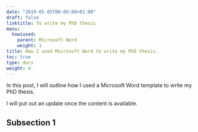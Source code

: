 ```yaml
---
date: "2019-05-05T00:00:00+01:00"
draft: false
linktitle: To write my PhD thesis
menu:
  howiused:
    parent: Microsoft Word
    weight: 1
title: How I used Microsoft Word to write my PhD thesis.
toc: true
type: docs
weight: 4
---
```


In this post, I will outline how I used a Microsoft Word template to write my PhD thesis.

I will put out an update once the content is available.

## Subsection 1

